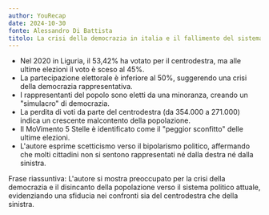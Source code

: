 ```yaml
---
author: YouRecap
date: 2024-10-30
fonte: Alessandro Di Battista
titolo: La crisi della democrazia in italia e il fallimento del sistema bipolare
---
```


- Nel 2020 in Liguria, il 53,42% ha votato per il centrodestra, ma alle ultime elezioni il voto è sceso al 45%.
- La partecipazione elettorale è inferiore al 50%, suggerendo una crisi della democrazia rappresentativa.
- I rappresentanti del popolo sono eletti da una minoranza, creando un "simulacro" di democrazia.
- La perdita di voti da parte del centrodestra (da 354.000 a 271.000) indica un crescente malcontento della popolazione.
- Il MoVimento 5 Stelle è identificato come il "peggior sconfitto" delle ultime elezioni.
- L'autore esprime scetticismo verso il bipolarismo politico, affermando che molti cittadini non si sentono rappresentati né dalla destra né dalla sinistra.

Frase riassuntiva: L'autore si mostra preoccupato per la crisi della democrazia e il disincanto della popolazione verso il sistema politico attuale, evidenziando una sfiducia nei confronti sia del centrodestra che della sinistra.
